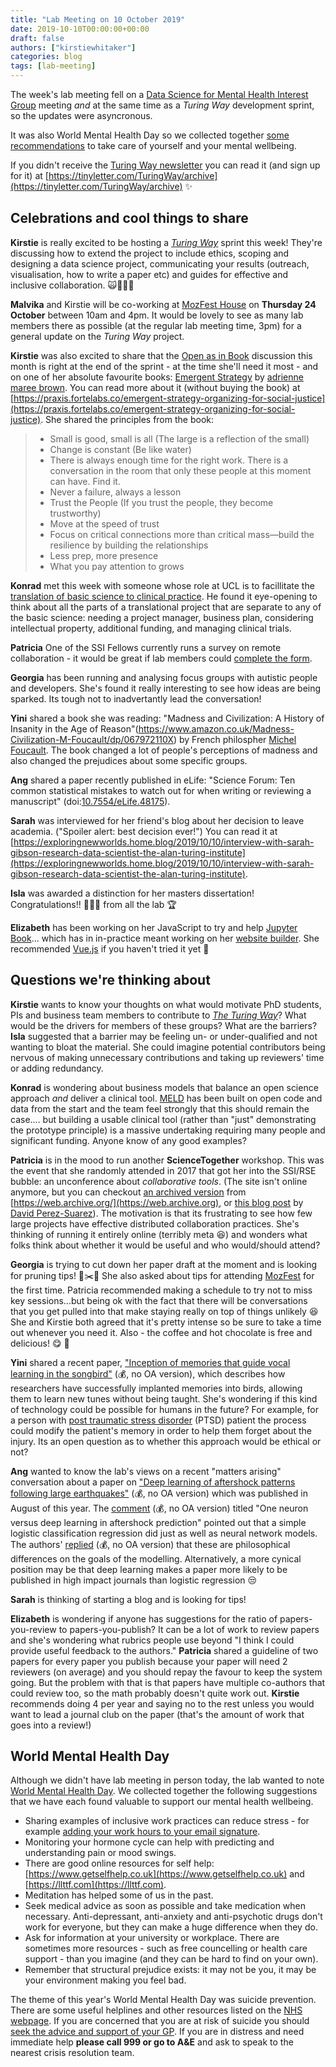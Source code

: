 ```yaml
---
title: "Lab Meeting on 10 October 2019"
date: 2019-10-10T00:00:00+00:00
draft: false
authors: ["kirstiewhitaker"]
categories: blog
tags: [lab-meeting]
---
```


The week's lab meeting fell on a [Data Science for Mental Health Interest Group](https://turing-ds4mh.github.io/index.html) meeting _and_ at the same time as a _Turing Way_ development sprint, so the updates were asyncronous.

It was also World Mental Health Day so we collected together [some recommendations](#world-mental-health-day) to take care of yourself and your mental wellbeing.

If you didn't receive the [Turing Way newsletter](https://tinyletter.com/TuringWay/letters/welcome-malvika-co-work-with-us-at-mozfest-house-and-check-out-our-new-turingway-impact-story) you can read it (and sign up for it) at [https://tinyletter.com/TuringWay/archive](https://tinyletter.com/TuringWay/archive) ✨

## Celebrations and cool things to share

**Kirstie** is really excited to be hosting a [_Turing Way_](https://github.com/alan-turing-institute/the-turing-way) sprint this week!
They're discussing how to extend the project to include ethics, scoping and designing a data science project, communicating your results (outreach, visualisation, how to write a paper etc) and guides for effective and inclusive collaboration.
🙀🚀💫🙌

**Malvika** and Kirstie will be co-working at [MozFest House](https://www.mozillafestival.org/en/house/) on **Thursday 24 October** between 10am and 4pm.
It would be lovely to see as many lab members there as possible (at the regular lab meeting time, 3pm) for a general update on the _Turing Way_ project.

**Kirstie** was also excited to share that the [Open as in Book](https://www.goodreads.com/group/show/799690-open-as-in-book) discussion this month is right at the end of the sprint - at the time she'll need it most - and on one of her absolute favourite books: [Emergent Strategy](https://www.goodreads.com/en/book/show/29633913-emergent-strategy) by [adrienne maree brown](https://www.goodreads.com/author/show/1536532.Adrienne_Maree_Brown).
You can read more about it (without buying the book) at [https://praxis.fortelabs.co/emergent-strategy-organizing-for-social-justice](https://praxis.fortelabs.co/emergent-strategy-organizing-for-social-justice).
She shared the principles from the book:

> * Small is good, small is all (The large is a reflection of the small)
> * Change is constant (Be like water)
> * There is always enough time for the right work. There is a conversation in the room that only these people at this moment can have. Find it.
> * Never a failure, always a lesson
> * Trust the People (If you trust the people, they become trustworthy)
> * Move at the speed of trust
> * Focus on critical connections more than critical mass—build the resilience by building the relationships
> * Less prep, more presence
> * What you pay attention to grows

**Konrad** met this week with someone whose role at UCL is to facillitate the [translation of basic science to clinical practice](https://www.ucl.ac.uk/translational-research).
He found it eye-opening to think about all the parts of a translational project that are separate to any of the basic science: needing a project manager, business plan, considering intellectual property, additional funding, and managing clinical trials.

**Patricia** One of the SSI Fellows currently runs a survey on remote collaboration - it would be great if lab members could [complete the form](https://docs.google.com/forms/d/e/1FAIpQLSd_DwyAOkbmWw8T1Qug-e04qlb6lZh6VwYE4T_bGYd8XV3gcA/viewform).

**Georgia** has been running and analysing focus groups with autistic people and developers.
She's found it really interesting to see how ideas are being sparked.
Its tough not to inadvertantly lead the conversation!

**Yini** shared a book she was reading: "Madness and Civilization: A History of Insanity in the Age of Reason"(https://www.amazon.co.uk/Madness-Civilization-M-Foucault/dp/067972110X) by French philospher [Michel Foucault](https://en.wikipedia.org/wiki/Michel_Foucault).
The book changed a lot of people's perceptions of madness and also changed the prejudices about some specific groups.

**Ang** shared a paper recently published in eLife: "Science Forum: Ten common statistical mistakes to watch out for when writing or reviewing a manuscript" (doi:[10.7554/eLife.48175](https://doi.org/10.7554/eLife.48175)).

**Sarah** was interviewed for her friend's blog about her decision to leave academia.
("Spoiler alert: best decision ever!")
You can read it at [https://exploringnewworlds.home.blog/2019/10/10/interview-with-sarah-gibson-research-data-scientist-the-alan-turing-institute](https://exploringnewworlds.home.blog/2019/10/10/interview-with-sarah-gibson-research-data-scientist-the-alan-turing-institute).

**Isla** was awarded a distinction for her masters dissertation!
Congratulations!! 🎉🎉🎉 from all the lab 🏆

**Elizabeth** has been working on her JavaScript to try and help [Jupyter Book](https://jupyterbook.org)... which has in in-practice meant working on her [website builder](https://github.com/emdupre/bloom).
She recommended [Vue.js](https://vuejs.org/) if you haven't tried it yet 🌺

## Questions we're thinking about

**Kirstie** wants to know your thoughts on what would motivate PhD students, PIs and business team members to contribute to [_The Turing Way_](https://github.com/alan-turing-institute/the-turing-way)?
What would be the drivers for members of these groups?
What are the barriers?
**Isla** suggested that a barrier may be feeling un- or under-qualified and not wanting to bloat the material.
She could imagine potential contributors being nervous of making unnecessary contributions and taking up reviewers' time or adding redundancy.

**Konrad** is wondering about business models that balance an open science approach _and_ deliver a clinical tool.
[MELD](https://meldproject.github.io) has been built on open code and data from the start and the team feel strongly that this should remain the case.... but building a usable clinical tool (rather than "just" demonstrating the prototype principle) is a massive undertaking requiring many people and significant funding.
Anyone know of any good examples?

**Patricia** is in the mood to run another **ScienceTogether** workshop.
This was the event that she randomly attended in 2017 that got her into the SSI/RSE bubble: an unconference about _collaborative tools_.
(The site isn't online anymore, but you can checkout [an archived version](https://web.archive.org/web/20171018063115/http://sciencetogether.online/) from [https://web.archive.org/](https://web.archive.org), or [this blog post](https://software.ac.uk/blog/2017-04-20-story-about-science-together-unconference-about-tools-and-rules-collaborative) by [David Perez-Suarez](https://software.ac.uk/about/fellows/david-perez-suarez)).
The motivation is that its frustrating to see how few large projects have effective distributed collaboration practices.
She's thinking of running it entirely online (terribly meta 😆) and wonders what folks think about whether it would be useful and who would/should attend?

**Georgia** is trying to cut down her paper draft at the moment and is looking for pruning tips! 🌳️️️✂️🍃
She also asked about tips for attending [MozFest](https://mozillafestival.org) for the first time.
Patricia recommended making a schedule to try not to miss key sessions...but being ok with the fact that there will be conversations that you get pulled into that make staying really on top of things unlikely 😆
She and Kirstie both agreed that it's pretty intense so be sure to take a time out whenever you need it.
Also - the coffee and hot chocolate is free and delicious! 😋 ️🍫

**Yini** shared a recent paper, ["Inception of memories that guide vocal learning in the songbird"](https://doi.org/10.1126/science.aaw4226) (💰, no OA version), which describes how researchers have successfully implanted memories into birds, allowing them to learn new tunes without being taught.
She's wondering if this kind of technology could be possible for humans in the future?
For example, for a person with [post traumatic stress disorder](https://www.nhs.uk/conditions/post-traumatic-stress-disorder-ptsd) (PTSD) patient the process could modify the patient's memory in order to help them forget about the injury.
Its an open question as to whether this approach would be ethical or not?

**Ang** wanted to know the lab's views on a recent "matters arising" conversation about a paper on ["Deep learning of aftershock patterns following large earthquakes"](https://doi.org/10.1038/s41586-018-0438-y) (💰, no OA version) which was published in August of this year.
The [comment](https://doi.org/10.1038/s41586-019-1582-8) (💰, no OA version) titled "One neuron versus deep learning in aftershock prediction" pointed out that a simple logistic classification regression did just as well as neural network models.
The authors' [replied](https://doi.org/10.1038/s41586-019-1582-8) (💰, no OA version) that these are philosophical differences on the goals of the modelling.
Alternatively, a more cynical position may be that deep learning makes a paper more likely to be published in high impact journals than logistic regression 😒

**Sarah** is thinking of starting a blog and is looking for tips!

**Elizabeth** is wondering if anyone has suggestions for the ratio of papers-you-review to papers-you-publish? It can be a lot of work to review papers and she's wondering what rubrics people use beyond "I think I could provide useful feedback to the authors."
**Patricia** shared a guideline of two papers for every paper you publish because your paper will need 2 reviewers (on average) and you should repay the favour to keep the system going.
But the problem with that is that papers have multiple co-authors that could review too, so the math probably doesn't quite work out.
**Kirstie** recommends doing 4 per year and saying no to the rest unless you would want to lead a journal club on the paper (that's the amount of work that goes into a review!)

## World Mental Health Day

Although we didn't have lab meeting in person today, the lab wanted to note [World Mental Health Day](https://www.mentalhealth.org.uk/campaigns/world-mental-health-day).
We collected together the following suggestions that we have each found valuable to support our mental health wellbeing.

* Sharing examples of inclusive work practices can reduce stress - for example [adding your work hours to your email signature](https://twitter.com/sarahruthbeck/status/1182025155612155905).
* Monitoring your hormone cycle can help with predicting and understanding pain or mood swings.
* There are good online resources for self help: [https://www.getselfhelp.co.uk](https://www.getselfhelp.co.uk) and [https://llttf.com](https://llttf.com).
* Meditation has helped some of us in the past.
* Seek medical advice as soon as possible and take medication when necessary.
  Anti-depressant, anti-anxiety and anti-psychotic drugs don't work for everyone, but they can make a huge difference when they do.
* Ask for information at your university or workplace.
  There are sometimes more resources - such as free councelling or health care support - than you imagine (and they can be hard to find on your own).
* Remember that structural prejudice exists: it may not be you, it may be your environment making you feel bad.

The theme of this year's World Mental Health Day was suicide prevention.
There are some useful helplines and other resources listed on the [NHS webpage](https://www.nhs.uk/conditions/suicide).
If you are concerned that you are at risk of suicide you should [seek the advice and support of your GP](https://www.mentalhealth.org.uk/publications/gp-visit-guide).
If you are in distress and need immediate help **please call 999 or go to A&E** and ask to speak to the nearest crisis resolution team.
